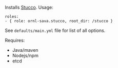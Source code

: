 Installs [Stucco](http://stucco.github.io/). Usage:

    roles:
    - { role: ornl-sava.stucco, root_dir: /stucco }

See `defaults/main.yml` file for list of all options.

Requires:
  * Java/maven
  * Nodejs/npm
  * etcd